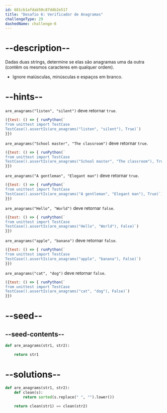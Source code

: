 ```yaml
---
id: 681cb1afdab50c87ddb2e517
title: "Desafio 6: Verificador de Anagramas"
challengeType: 29
dashedName: challenge-6
---
```


# --description--

Dadas duas strings, determine se elas são anagramas uma da outra (contêm os mesmos caracteres em qualquer ordem).

- Ignore maiúsculas, minúsculas e espaços em branco.

# --hints--

`are_anagrams("listen", "silent")` deve retornar `true`.

```js
({test: () => { runPython(`
from unittest import TestCase
TestCase().assertIs(are_anagrams("listen", "silent"), True)`)
}})
```

`are_anagrams("School master", "The classroom")` deve retornar `true`.

```js
({test: () => { runPython(`
from unittest import TestCase
TestCase().assertIs(are_anagrams("School master", "The classroom"), True)`)
}})
```

`are_anagrams("A gentleman", "Elegant man")` deve retornar `true`.

```js
({test: () => { runPython(`
from unittest import TestCase
TestCase().assertIs(are_anagrams("A gentleman", "Elegant man"), True)`)
}})
```

`are_anagrams("Hello", "World")` deve retornar `false`.

```js
({test: () => { runPython(`
from unittest import TestCase
TestCase().assertIs(are_anagrams("Hello", "World"), False)`)
}})
```

`are_anagrams("apple", "banana")` deve retornar `false`.

```js
({test: () => { runPython(`
from unittest import TestCase
TestCase().assertIs(are_anagrams("apple", "banana"), False)`)
}})
```

`are_anagrams("cat", "dog")` deve retornar `false`.

```js
({test: () => { runPython(`
from unittest import TestCase
TestCase().assertIs(are_anagrams("cat", "dog"), False)`)
}})
```

# --seed--

## --seed-contents--

```py
def are_anagrams(str1, str2):

    return str1
```

# --solutions--

```py
def are_anagrams(str1, str2):
    def clean(s):
        return sorted(s.replace(" ", "").lower())
    
    return clean(str1) == clean(str2)
```
